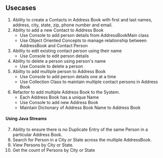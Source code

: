 

## Usecases
1. Ability to create a Contacts in Address Book with first and last names, address, city, state, zip, phone number and email.
2. Ability to add a new Contact to Address Book 
    - Use Console to add person details from AddressBookMain class
    - Use Object Oriented Concepts to manage relationship between AddressBook and Contact Person
3. Ability to edit existing contact person using their name
    - Use Console to edit person details
4. Ability to delete a person using person's name 
    - Use Console to delete a person
5. Ability to add multiple person to Address Book
    - Use Console to add person details one at a time
    - Use Collection Class to maintain multiple contact persons in Address Book
6. Refactor to add multiple Address Book to the System. 
    - Each Address Book has a unique Name 
    - Use Console to add new Address Book 
    - Maintain Dictionary of Address Book Name to Address Book
    
#### Using Java Streams
7. Ability to ensure there is no Duplicate Entry of the same Person in a particular Address Book.
8. Search for Person in a City or State across the multiple AddressBook.
9. View Persons by City or State.
10. Get the count of Persons by City or State

